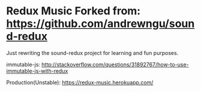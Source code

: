 # Redux Music Forked from: https://github.com/andrewngu/sound-redux

Just rewriting the sound-redux project for learning and fun purposes.

immutable-js: http://stackoverflow.com/questions/31892767/how-to-use-immutable-js-with-redux


Production(Unstable): https://redux-music.herokuapp.com/
